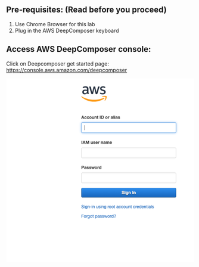 ## Pre-requisites: (Read before you proceed)
1. Use Chrome Browser for this lab 
2. Plug in the AWS DeepComposer keyboard 

## Access AWS DeepComposer console:

Click on Deepcomposer get started page: https://console.aws.amazon.com/deepcomposer

![access-console](images/lab1-access-console.png)

